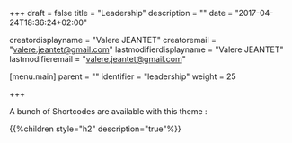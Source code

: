 +++
draft = false
title = "Leadership"
description = ""
date = "2017-04-24T18:36:24+02:00"

creatordisplayname = "Valere JEANTET"
creatoremail = "valere.jeantet@gmail.com"
lastmodifierdisplayname = "Valere JEANTET"
lastmodifieremail = "valere.jeantet@gmail.com"

[menu.main]
parent = ""
identifier = "leadership"
weight = 25

+++

A bunch of Shortcodes are available with this theme :

{{%children style="h2" description="true"%}}
